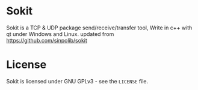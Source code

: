 # Sokit

Sokit is a TCP & UDP package send/receive/transfer tool, Write in c++ with qt under Windows and Linux.
updated from <https://github.com/sinpolib/sokit>

# License

Sokit is licensed under GNU GPLv3 - see the ``LICENSE`` file.
